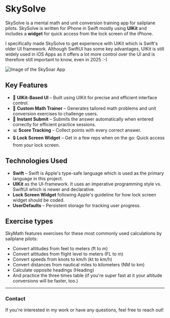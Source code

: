 
# SkySolve

SkySolve is a mental math and unit conversion training app for sailplane pilots. SkySolve is written for iPhone in Swift mostly using **UIKit** and includes a **widget** for quick access from the lock screen of the iPhone.

I specifically made SkySolve to get experience with UIKit which is Swift's older UI framework. Although SwiftUI has some key advantages, UIKit is still widely used in iOS Apps as it offers a lot more control over the UI and is therefore still important to know, even in 2025 :-)

<img src="https://github.com/jonasclick/hosting-images/blob/main/SkyMath%20EN%20v1.png" alt="Image of the SkySoar App" style="max-width: 100%; height: auto;">

## Key Features

- 📱 **UIKit-Based UI** – Built using UIKit for precise and efficient interface control.
- 🧮 **Custom Math Trainer** – Generates tailored math problems and unit conversion exercises to challenge users.
- 🔢 **Instant Submit** – Submits the answer automatically when entered correctly for efficient practice sessions.
- 📊 **Score Tracking** – Collect points with every correct answer.
- 🔒 **Lock Screen Widget** – Get in a few reps when on the go: Quick access from your lock screen.

## Technologies Used

- **Swift** – Swift is Apple's type-safe language which is used as the primary language in this project.
- **UIKit** as the UI-framework. It uses an imperative programming style vs. SwiftUI which is newer and declarative.
- **Lock Screen Widget** following Apple's guideline for how lock screen widget should be coded.
- **UserDefaults** – Persistent storage for tracking user progress.

## Exercise types

SkyMath features exercises for these most commonly used calculations by sailplane pilots:

 - Convert altitudes from feet to meters (ft to m)
 - Convert altitudes from flight level to meters (FL to m)
 - Convert speeds from knots to km/h (kt to km/h)
 - Convert distances from nautical miles to kilometers (NM to km)
 - Calculate opposite headings (Heading)
 - And practice the three times table (if you're super fast at it your altitude conversions will be faster, too.)

---

### Contact
If you're interested in my work or have any questions, feel free to reach out!
